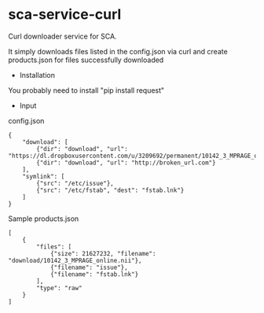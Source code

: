 # sca-service-curl
Curl downloader service for SCA.

It simply downloads files listed in the config.json via curl and create products.json for files successfully downloaded

* Installation

You probably need to install "pip install request"

* Input 

config.json

```
{
    "download": [
        {"dir": "download", "url": "https://dl.dropboxusercontent.com/u/3209692/permanent/10142_3_MPRAGE_online.nii"},
        {"dir": "download", "url": "http://broken_url.com"}
    ],
    "symlink": [
        {"src": "/etc/issue"},
        {"src": "/etc/fstab", "dest": "fstab.lnk"}
    ]
}
```

Sample products.json

```
[
    {
        "files": [
            {"size": 21627232, "filename": "download/10142_3_MPRAGE_online.nii"}, 
            {"filename": "issue"}, 
            {"filename": "fstab.lnk"}
        ], 
        "type": "raw"
    }
]
```

